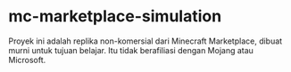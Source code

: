 # mc-marketplace-simulation 
 Proyek ini adalah replika non-komersial dari Minecraft Marketplace, dibuat murni untuk tujuan belajar. Itu tidak berafiliasi dengan Mojang atau Microsoft.
